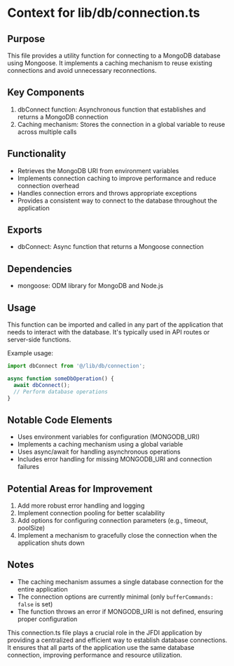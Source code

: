 # Context for lib/db/connection.ts

## Purpose
This file provides a utility function for connecting to a MongoDB database using Mongoose. It implements a caching mechanism to reuse existing connections and avoid unnecessary reconnections.

## Key Components
1. dbConnect function: Asynchronous function that establishes and returns a MongoDB connection
2. Caching mechanism: Stores the connection in a global variable to reuse across multiple calls

## Functionality
- Retrieves the MongoDB URI from environment variables
- Implements connection caching to improve performance and reduce connection overhead
- Handles connection errors and throws appropriate exceptions
- Provides a consistent way to connect to the database throughout the application

## Exports
- dbConnect: Async function that returns a Mongoose connection

## Dependencies
- mongoose: ODM library for MongoDB and Node.js

## Usage
This function can be imported and called in any part of the application that needs to interact with the database. It's typically used in API routes or server-side functions.

Example usage:
```typescript
import dbConnect from '@/lib/db/connection';

async function someDbOperation() {
  await dbConnect();
  // Perform database operations
}
```

## Notable Code Elements
- Uses environment variables for configuration (MONGODB_URI)
- Implements a caching mechanism using a global variable
- Uses async/await for handling asynchronous operations
- Includes error handling for missing MONGODB_URI and connection failures

## Potential Areas for Improvement
1. Add more robust error handling and logging
2. Implement connection pooling for better scalability
3. Add options for configuring connection parameters (e.g., timeout, poolSize)
4. Implement a mechanism to gracefully close the connection when the application shuts down

## Notes
- The caching mechanism assumes a single database connection for the entire application
- The connection options are currently minimal (only `bufferCommands: false` is set)
- The function throws an error if MONGODB_URI is not defined, ensuring proper configuration

This connection.ts file plays a crucial role in the JFDI application by providing a centralized and efficient way to establish database connections. It ensures that all parts of the application use the same database connection, improving performance and resource utilization.